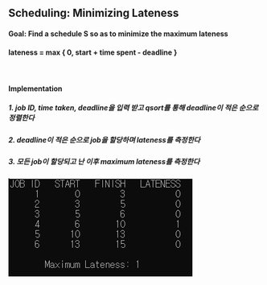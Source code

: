 ## Scheduling: Minimizing Lateness
#### Goal: Find a schedule S so as to minimize the maximum lateness
#### lateness = max { 0, start + time spent - deadline } 
<br/>

#### Implementation
##### 1. job ID, time taken, deadline을 입력 받고 qsort를 통해 deadline이 적은 순으로 정렬한다
##### 2. deadline이 적은 순으로 job을 할당하며 lateness를 측정한다
##### 3. 모든 job이 할당되고 난 이후 maximum lateness를 측정한다




![lateness.png](https://github.com/namkidong98/Study_Algorithm/blob/main/Scheduling-Minimizing%20lateness/lateness.PNG)
